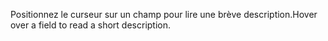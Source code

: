 <span data-ttu-id="ededc-101">Positionnez le curseur sur un champ pour lire une brève description.</span><span class="sxs-lookup"><span data-stu-id="ededc-101">Hover over a field to read a short description.</span></span>
